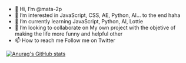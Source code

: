 - 👋 Hi, I’m @mata-2p
- 👀 I’m interested in JavaScript, CSS, AE, Python, AI... to the end haha
- 🌱 I’m currently learning JavaScript, Python, AI, Lottie
- 💞️ I’m looking to collaborate on My own project with the objetive of making the life more funny and helpful other
- 📫 How to reach me Follow me on Twitter 

[![Anurag's GitHub stats](https://github-readme-stats.vercel.app/api?username=mata-2p&show_icons=true&theme=react)](https://github.com/anuraghazra/github-readme-stats)

<!---
mata-2p/mata-2p is a ✨ special ✨ repository because its `README.md` (this file) appears on your GitHub profile.
You can click the Preview link to take a look at your changes.
--->
